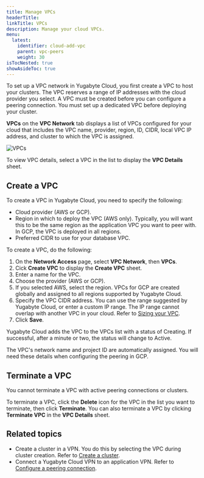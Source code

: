 ```yaml
---
title: Manage VPCs
headerTitle: 
linkTitle: VPCs
description: Manage your cloud VPCs.
menu:
  latest:
    identifier: cloud-add-vpc
    parent: vpc-peers
    weight: 30
isTocNested: true
showAsideToc: true
---
```


To set up a VPC network in Yugabyte Cloud, you first create a VPC to host your clusters. The VPC reserves a range of IP addresses with the cloud provider you select. A VPC must be created before you can configure a peering connection. You must set up a dedicated VPC before deploying your cluster.

**VPCs** on the **VPC Network** tab displays a list of VPCs configured for your cloud that includes the VPC name, provider, region, ID, CIDR, local VPC IP address, and cluster to which the VPC is assigned.

![VPCs](/images/yb-cloud/cloud-vpc.png)

To view VPC details, select a VPC in the list to display the **VPC Details** sheet.

## Create a VPC

To create a VPC in Yugabyte Cloud, you need to specify the following:

- Cloud provider (AWS or GCP).
- Region in which to deploy the VPC (AWS only). Typically, you will want this to be the same region as the application VPC you want to peer with. In GCP, the VPC is deployed in all regions.
- Preferred CIDR to use for your database VPC.

To create a VPC, do the following:

1. On the **Network Access** page, select **VPC Network**, then **VPCs**.
1. Cick **Create VPC** to display the **Create VPC** sheet.
1. Enter a name for the VPC.
1. Choose the provider (AWS or GCP).
1. If you selected AWS, select the region. VPCs for GCP are created globally and assigned to all regions supported by Yugabyte Cloud.
1. Specify the VPC CIDR address. You can use the range suggested by Yugabyte Cloud, or enter a custom IP range. The IP range cannot overlap with another VPC in your cloud. Refer to [Sizing your VPC](../cloud-vpc-intro/#sizing-your-vpc/).
1. Click **Save**.

Yugabyte Cloud adds the VPC to the VPCs list with a status of Creating. If successful, after a minute or two, the status will change to Active.

The VPC's network name and project ID are automatically assigned. You will need these details when configuring the peering in GCP.

## Terminate a VPC

You cannot terminate a VPC with active peering connections or clusters.

To terminate a VPC, click the **Delete** icon for the VPC in the list you want to terminate, then click **Terminate**. You can also terminate a VPC by clicking **Terminate VPC** in the **VPC Details** sheet.

## Related topics

- Create a cluster in a VPN. You do this by selecting the VPC during cluster creation. Refer to [Create a cluster](../../../cloud-basics/create-clusters).
- Connect a Yugabyte Cloud VPN to an application VPN. Refer to [Configure a peering connection](../cloud-add-peering/#configure-a-peering-connection).
